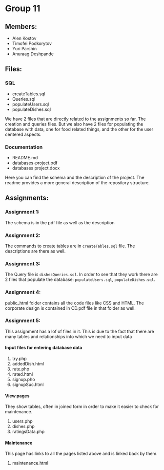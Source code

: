 # Group 11
## Members:
- Alen Kostov
- Timofei Podkorytov
- Yuri Parshin
- Anuraag Deshpande

## Files:
### SQL
- createTables.sql
- Queries.sql
- populateUsers.sql
- populateDishes.sql

We have 2 files that are directly related to the assignments so far. The creation and queries files. But we also have 2 files for populating the database with data, one for food related things, and the other for the user centered aspects.
### Documentation
- README.md
- databases-project.pdf
- databases project.docx

Here you can find the schema and the description of the project. The readme provides a more general description of the repository structure. 

## Assignments:
### Assignment 1:
The schema is in the pdf file as well as the description
### Assignment 2:
The commands to create tables are in ```createTables.sql``` file. The descriptions are there as well.
### Assignment 3:
The Query file is ```dishesQueries.sql```. In order to see that they work there are 2 files that populate the database: ```populateUsers.sql```, ```populateDishes.sql```.

### Assignment 4:
public_html folder contains all the code files like CSS and HTML. The corporate design is contained in CD.pdf file in that folder as well.

### Assignment 5:
This assignment has a lof of files in it. This is due to the fact that there are many tables and relationships
 into which we need to input data
#### Input files for entering database data
1. try.php
2. addedDish.html
3. rate.php
4. rated.html
5. signup.pho
6. signupSuc.html

#### View pages
They show tables, often in joined form in order to make it easier to check for maintenance.
1. users.php
2. dishes.php
3. ratingsData.php

#### Maintenance
This page has links to all the pages listed above and is linked back by them.
1. maintenance.html

